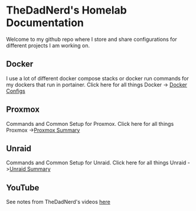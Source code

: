 # TheDadNerd's Homelab Documentation
Welcome to my github repo where I store and share configurations for different projects I am working on. 
## Docker
I use a lot of different docker compose stacks or docker run commands for my dockers that run in portainer. Click here for all things Docker -> [Docker Configs](docker/docker-summary.md)

## Proxmox
Commands and Common Setup for Proxmox. Click here for all things Proxmox ->[Proxmox Summary](proxmox/proxmox-summary.md)

## Unraid
Commands and Common Setup for Unraid. Click here for all things Unraid ->[Unraid Summary](unraid/unraid-summary.md)

## YouTube
See notes from TheDadNerd's videos [here](youtube-video-notes/youtube.md/)